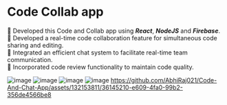 # Code Collab app

📌 Developed this Code and Collab app using ___React___, ___NodeJS___ and ___Firebase___.<br>
📌 Developed a real-time code collaboration feature for simultaneous code sharing and editing.<br>
📌 Integrated an efficient chat system to facilitate real-time team communication.<br>
📌 Incorporated code review functionality to maintain code quality.<br>

![image](https://github.com/AbhiRaj021/Code-And-Chat-App/assets/132153811/19450057-9f5b-4d67-8a32-4665b72d5ec9)
![image](https://github.com/AbhiRaj021/Code-And-Chat-App/assets/132153811/c5bb0583-d2f5-42c2-9dd8-33dd469cc9b4)
![image](https://github.com/AbhiRaj021/Code-And-Chat-App/assets/132153811/cf4f30f2-557f-4628-9d08-d07ff7eb582b)
![image](https://github.com/AbhiRaj021/Code-And-Chat-App/assets/132153811/3dd70a77-209a-427c-909a-1bd2c6a4875b)
https://github.com/AbhiRaj021/Code-And-Chat-App/assets/132153811/36145210-e609-4fa0-99b2-356de4566be8







